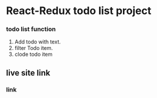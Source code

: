 # React-Redux todo list project 
### todo list function
1. Add todo with text.
2. filter Todo item.
3. clode todo item

## live site link 
### link